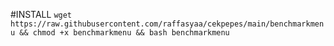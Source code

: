 #INSTALL
```wget https://raw.githubusercontent.com/raffasyaa/cekpepes/main/benchmarkmenu && chmod +x benchmarkmenu && bash benchmarkmenu```
